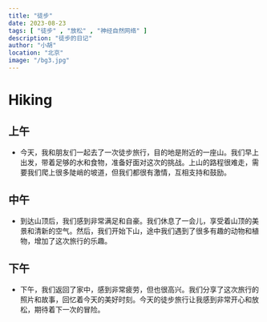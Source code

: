 ```yaml
---
title: "徒步"
date: 2023-08-23
tags: [ "徒步" , "放松" , "神经自然网络" ]
description: "徒步的日记"
author: "小胡"
location: "北京"
image: "/bg3.jpg"
---
```


# Hiking

## 上午
- 今天，我和朋友们一起去了一次徒步旅行，目的地是附近的一座山。我们早上出发，带着足够的水和食物，准备好面对这次的挑战。上山的路程很难走，需要我们爬上很多陡峭的坡道，但我们都很有激情，互相支持和鼓励。

## 中午
- 到达山顶后，我们感到非常满足和自豪。我们休息了一会儿，享受着山顶的美景和清新的空气。然后，我们开始下山，途中我们遇到了很多有趣的动物和植物，增加了这次旅行的乐趣。

## 下午

- 下午，我们返回了家中，感到非常疲劳，但也很高兴。我们分享了这次旅行的照片和故事，回忆着今天的美好时刻。今天的徒步旅行让我感到非常开心和放松，期待着下一次的冒险。
